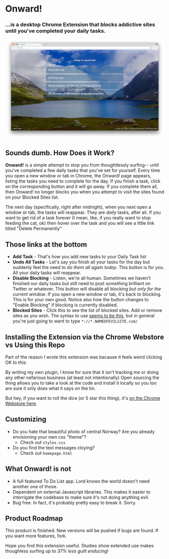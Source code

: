 # Onward!
### ...is a desktop Chrome Extension that blocks addictive sites until you've completed your daily tasks.

![Onward Screenshot](demo_screenshot.jpg)

## Sounds dumb. How Does it Work?
**Onward!** is a simple attempt to stop you from thoughtlessly surfing-- until you've completed a few daily tasks that you've set for yourself. Every time you open a new window or tab in Chrome, the Onward! page appears, listing the tasks you need to complete for the day.  If you finish a task, click on the corresponding button and it will go away.  If you complete them all, then Onward! no longer blocks you when you attempt to visit the sites found on your Blocked Sites list.

The next day (specifically, right after midnight), when you next open a window or tab, the tasks will reappear.  They are *daily* tasks, after all. If you want to get rid of a task forever (I mean, like, if you really want to stop feeding the cat, ok) then hover over the task and you will see a little link titled "Delete Permanently"

## Those links at the bottom

* **Add Task** - That's how you add new tasks to your Daily Task list
* **Undo All Tasks** - Let's say you finish all your tasks for the day but suddenly feel the need to *do them all again today*.  This button is for you.  All your daily tasks will reappear.
* **Disable Blocking** - Listen, we're all human. Sometimes we haven't finished our daily tasks but still need to post something brilliant on Twitter or whatever.  This button will disable all blocking *but only for the current window*.  If you open a new window or tab, it's back to blocking.  This is for your own good. Notice also how the button changes to "Enable Blocking" if blocking is currently disabled.
* **Blocked Sites** - Click this to see the list of blocked sites. Add or remove sites as you wish. The syntax to use [seems to be this](https://www.chromium.org/administrators/url-blacklist-filter-format), but in general you're just going to want to type `*://*.NAMEOFEVILSITE.com/`

## Installing the Extension via the Chrome Webstore vs Using this Repo

Part of the reason I wrote this extension was because it feels weird clicking OK to this:

By writing my own plugin, I know for sure that it isn't tracking me or doing any other nefarious business (at least not intentionally) Open sourcing the thing allows you to take a look at the code and install it locally so you too are sure it only does what it says on the tin.

But hey, if you want to roll the dice (or 5 star this thing), it's [on the Chrome Webstore here](tbd).

## Customizing

* Do you hate that beautiful photo of central Norway? Are you already envisioning your own css "theme"?
	* Check out `styles.css`
* Do you find the text messages cloying?
	* Check out `homepage.html`

## What Onward! is not

* A full featured To Do List app. Lord knows the world doesn't need another one of those.
* Dependent on external Javascript libraries. This makes it easier to interrigate the codebase to make sure it's not doing anything evil.
* Bug free.  In fact, it's probably pretty easy to break it. Sorry.

## Product Roadmap
 
This product is finished.  New versions will be pushed if bugs are found.  If you want more features, fork.

Hope you find this extension useful.  Studies show extended use makes thoughless surfing up to *37% less guilt enducing*!
